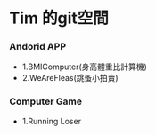 # Tim 的git空間
### Andorid APP

- 1.BMIComputer(身高體重比計算機)
- 2.WeAreFleas(跳蚤小拍賣)

### Computer Game
- 1.Running Loser
